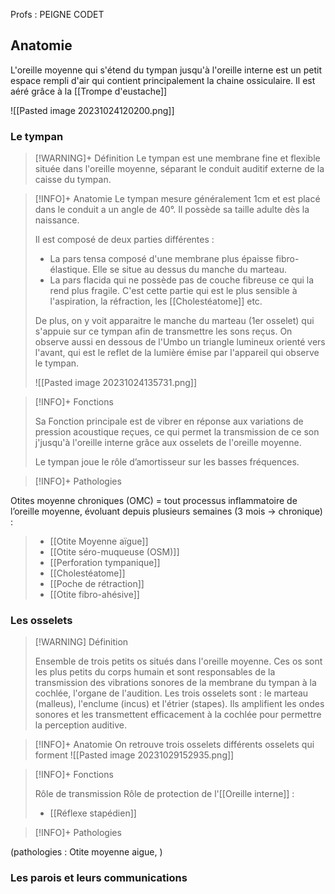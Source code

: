 Profs : PEIGNE CODET

## Anatomie

L'oreille moyenne qui s'étend du tympan jusqu'à l'oreille interne est un petit espace rempli d'air qui contient principalement la chaine ossiculaire. Il est aéré grâce à la [[Trompe d'eustache]]

![[Pasted image 20231024120200.png]]

### Le tympan

>[!WARNING]+ Définition
>Le tympan est une membrane fine et flexible située dans l'oreille moyenne, séparant le conduit auditif externe de la caisse du tympan.



>[!INFO]+ Anatomie
>Le tympan mesure généralement 1cm et est placé dans le conduit a un angle de 40°. Il possède sa taille adulte dès la naissance.
>
>Il est composé de deux parties différentes :
>- La pars tensa composé d'une membrane plus épaisse fibro-élastique. Elle se situe au dessus du manche du marteau.
>- La pars flacida qui ne possède pas de couche fibreuse ce qui la rend plus fragile. C'est cette partie qui est le plus sensible à l'aspiration, la réfraction, les [[Cholestéatome]] etc.
>  
>  De plus, on y voit apparaitre le manche du marteau (1er osselet) qui s'appuie sur ce tympan afin de transmettre les sons reçus.
>  On observe aussi en dessous de l'Umbo un triangle lumineux orienté vers l'avant, qui est le reflet de la lumière émise par l'appareil qui observe le tympan.
>  
>  ![[Pasted image 20231024135731.png]]

>[!INFO]+ Fonctions
>
>Sa Fonction principale est de vibrer en réponse aux variations de pression acoustique reçues, ce qui permet la transmission de ce son j'jusqu'à l'oreille interne grâce aux osselets de l'oreille moyenne.
>
>Le tympan joue le rôle d’amortisseur sur les basses fréquences.

>[!INFO]+ Pathologies
>
Otites moyenne chroniques (OMC) = tout processus inflammatoire de l’oreille moyenne, évoluant depuis plusieurs semaines (3 mois -> chronique) :
> - [[Otite Moyenne aïgue]]
> - [[Otite séro-muqueuse (OSM)]]
>  - [[Perforation tympanique]]
>  - [[Cholestéatome]]
>  - [[Poche de rétraction]]
> - [[Otite fibro-ahésive]] 

### Les osselets

>[!WARNING] Définition
>
>Ensemble de trois petits os situés dans l'oreille moyenne. Ces os sont les plus petits du corps humain et sont responsables de la transmission des vibrations sonores de la membrane du tympan à la cochlée, l'organe de l'audition. Les trois osselets sont : le marteau (malleus), l'enclume (incus) et l'étrier (stapes). Ils amplifient les ondes sonores et les transmettent efficacement à la cochlée pour permettre la perception auditive.

>[!INFO]+ Anatomie
>On retrouve trois osselets différents osselets qui forment 
>![[Pasted image 20231029152935.png]]

>[!INFO]+ Fonctions
>
>Rôle de transmission 
>Rôle de protection de l'[[Oreille interne]] :
>- [[Réflexe stapédien]]

>[!INFO]+ Pathologies
>
(pathologies : Otite moyenne aigue, )
### Les parois et leurs communications










